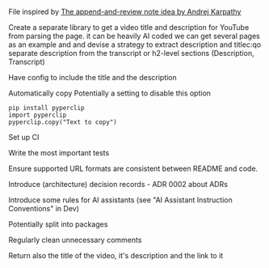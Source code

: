 File inspired by [The append-and-review note idea by Andrej Karpathy](https://karpathy.bearblog.dev/the-append-and-review-note/)

Create a separate library to get a video title and description for YouTube from parsing the page. it can be heavily AI coded we can get several pages as an example and and devise a strategy to extract description and titlec:qo separate description from the transcript or h2-level sections (Description, Transcript)

Have config to include the title and the description

Automatically copy
    Potentially a setting to disable this option

```
pip install pyperclip
import pyperclip
pyperclip.copy("Text to copy")
```

Set up CI

Write the most important tests

Ensure supported URL formats are consistent between README and code.

Introduce (architecture) decision records - ADR 0002 about ADRs

Introduce some rules for AI assistants (see "AI Assistant Instruction Conventions" in Dev)

Potentially split into packages

Regularly clean unnecessary comments

Return also the title of the video, it's description and the link to it
